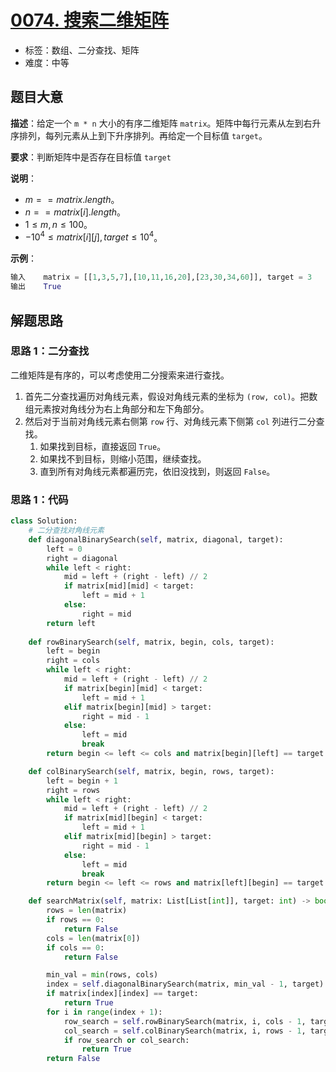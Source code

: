 # [0074. 搜索二维矩阵](https://leetcode.cn/problems/search-a-2d-matrix/)

- 标签：数组、二分查找、矩阵
- 难度：中等

## 题目大意

**描述**：给定一个 `m * n` 大小的有序二维矩阵 `matrix`。矩阵中每行元素从左到右升序排列，每列元素从上到下升序排列。再给定一个目标值 `target`。

**要求**：判断矩阵中是否存在目标值 `target`

**说明**：

- $m == matrix.length$。
- $n == matrix[i].length$。
- $1 \le m, n \le 100$。
- $-10^4 \le matrix[i][j], target \le 10^4$。

**示例**：

```Python
输入    matrix = [[1,3,5,7],[10,11,16,20],[23,30,34,60]], target = 3
输出    True
```

## 解题思路

### 思路 1：二分查找

二维矩阵是有序的，可以考虑使用二分搜索来进行查找。

1. 首先二分查找遍历对角线元素，假设对角线元素的坐标为 `(row, col)`。把数组元素按对角线分为右上角部分和左下角部分。
2. 然后对于当前对角线元素右侧第 `row` 行、对角线元素下侧第 `col` 列进行二分查找。
   1. 如果找到目标，直接返回 `True`。
   2. 如果找不到目标，则缩小范围，继续查找。
   3. 直到所有对角线元素都遍历完，依旧没找到，则返回 `False`。

### 思路 1：代码

```Python
class Solution:
    # 二分查找对角线元素
    def diagonalBinarySearch(self, matrix, diagonal, target):
        left = 0
        right = diagonal
        while left < right:
            mid = left + (right - left) // 2
            if matrix[mid][mid] < target:
                left = mid + 1
            else:
                right = mid
        return left
	
    def rowBinarySearch(self, matrix, begin, cols, target):
        left = begin
        right = cols
        while left < right:
            mid = left + (right - left) // 2
            if matrix[begin][mid] < target:
                left = mid + 1
            elif matrix[begin][mid] > target:
                right = mid - 1
            else:
                left = mid
                break
        return begin <= left <= cols and matrix[begin][left] == target

    def colBinarySearch(self, matrix, begin, rows, target):
        left = begin + 1
        right = rows
        while left < right:
            mid = left + (right - left) // 2
            if matrix[mid][begin] < target:
                left = mid + 1
            elif matrix[mid][begin] > target:
                right = mid - 1
            else:
                left = mid
                break
        return begin <= left <= rows and matrix[left][begin] == target

    def searchMatrix(self, matrix: List[List[int]], target: int) -> bool:
        rows = len(matrix)
        if rows == 0:
            return False
        cols = len(matrix[0])
        if cols == 0:
            return False

        min_val = min(rows, cols)
        index = self.diagonalBinarySearch(matrix, min_val - 1, target)
        if matrix[index][index] == target:
            return True
        for i in range(index + 1):
            row_search = self.rowBinarySearch(matrix, i, cols - 1, target)
            col_search = self.colBinarySearch(matrix, i, rows - 1, target)
            if row_search or col_search:
                return True
        return False
```
